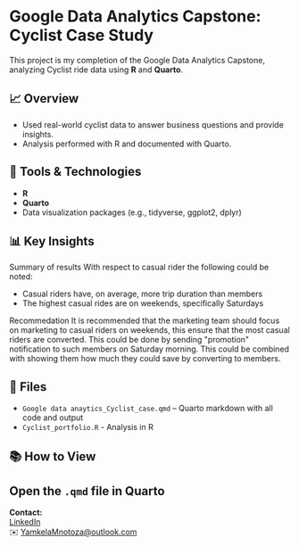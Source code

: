 # Google Data Analytics Capstone: Cyclist Case Study

This project is my completion of the Google Data Analytics Capstone, analyzing Cyclist ride data using **R** and **Quarto**.

## 📈 Overview

- Used real-world cyclist data to answer business questions and provide insights.
- Analysis performed with R and documented with Quarto.

## 🔧 Tools & Technologies

- **R**
- **Quarto**
- Data visualization packages (e.g., tidyverse, ggplot2, dplyr)

## 📊 Key Insights
Summary of results
With respect to casual rider the following could be noted:
- Casual riders have, on average, more trip duration than members
- The highest casual rides are on weekends, specifically Saturdays

Recommedation
It is recommended that the marketing team should focus on marketing to casual riders on weekends, this ensure that the most casual riders are converted.
This could be done by sending "promotion" notification to such members on Saturday morning. 
This could be combined with showing them how much they could save by converting to members.


## 📂 Files

- `Google data anaytics_Cyclist_case.qmd` – Quarto markdown with all code and output
- `Cyclist_portfolio.R` - Analysis in R


## 📚 How to View

Open the `.qmd` file in Quarto 
---

**Contact:**  
[LinkedIn](https://www.linkedin.com/feed/)  
✉️ YamkelaMnotoza@outlook.com

